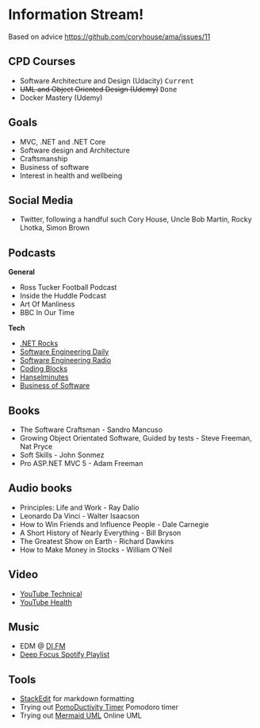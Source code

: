 # Information Stream!

Based on advice https://github.com/coryhouse/ama/issues/11

## CPD Courses
- Software Architecture and Design (Udacity) <kbd>Current</kbd>
- ~~UML and Object Oriented Design (Udemy)~~ <kbd>Done</kbd>
- Docker Mastery (Udemy)

## Goals
- MVC, .NET and .NET Core
- Software design and Architecture
- Craftsmanship
- Business of software
- Interest in health and wellbeing

## Social Media
- Twitter, following a handful such Cory House, Uncle Bob Martin, Rocky Lhotka, Simon Brown

## Podcasts
**General**
- Ross Tucker Football Podcast
- Inside the Huddle Podcast
- Art Of Manliness
- BBC In Our Time

**Tech**
- [.NET Rocks](https://www.dotnetrocks.com/)
- [Software Engineering Daily](https://softwareengineeringdaily.com/)
- [Software Engineering Radio](http://www.se-radio.net/)
- [Coding Blocks](https://www.codingblocks.net/)
- [Hanselminutes](https://www.hanselman.com/podcasts/)
- [Business of Software](http://www.podcasts.com/business-of-software-podcast)

## Books
- The Software Craftsman - Sandro Mancuso
- Growing Object Orientated Software, Guided  by tests - Steve Freeman, Nat Pryce
- Soft Skills - John Sonmez
- Pro ASP.NET MVC 5 - Adam Freeman

## Audio books
- Principles: Life and Work - Ray Dalio
- Leonardo Da Vinci - Walter Isaacson
- How to Win Friends and Influence People - Dale Carnegie
- A Short History of Nearly Everything - Bill Bryson
- The Greatest Show on Earth - Richard Dawkins
- How to Make Money in Stocks - William O'Neil

## Video
- [YouTube Technical](https://www.youtube.com/playlist?list=PLc9UQiK7UK9zIb09uE_yEAW3kme_0mKU8&disable_polymer=true)
- [YouTube Health](https://www.youtube.com/playlist?list=PLc9UQiK7UK9yaHbIg0tJ8zcmPcIFd3eYj&disable_polymer=true)
## Music
- EDM @ [DI.FM](https://www.di.fm)
- [Deep Focus Spotify Playlist](https://open.spotify.com/user/spotify/playlist/37i9dQZF1DWZeKCadgRdKQ?si=HG62E0T7TIy2tFG6FvWuvQ)

## Tools
- [StackEdit](https://stackedit.io/app#) for markdown formatting
- Trying out [PomoDuctivity Timer](https://www.microsoft.com/en-gb/p/pomoductivity-stay-focused/9nz505j73fmh) Pomodoro timer
- Trying out [Mermaid UML](https://mermaidjs.github.io/) Online UML 
